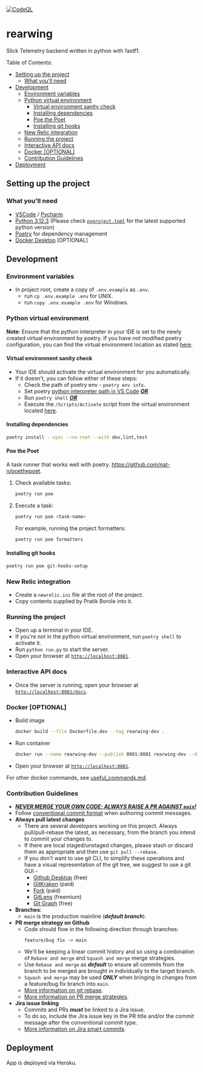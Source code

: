 [![CodeQL](https://github.com/Slick-Telemetry/rearwing/actions/workflows/codeql.yml/badge.svg?branch=main)](https://github.com/Slick-Telemetry/rearwing/actions/workflows/codeql.yml)

# rearwing <!-- omit from toc -->

Slick Telemetry backend written in python with fastf1.

Table of Contents:

- [Setting up the project](#setting-up-the-project)
  - [What you'll need](#what-youll-need)
- [Development](#development)
  - [Environment variables](#environment-variables)
  - [Python virtual environment](#python-virtual-environment)
    - [Virtual environment sanity check](#virtual-environment-sanity-check)
    - [Installing dependencies](#installing-dependencies)
    - [Poe the Poet](#poe-the-poet)
    - [Installing git hooks](#installing-git-hooks)
  - [New Relic integration](#new-relic-integration)
  - [Running the project](#running-the-project)
  - [Interactive API docs](#interactive-api-docs)
  - [Docker \[OPTIONAL\]](#docker-optional)
  - [Contribution Guidelines](#contribution-guidelines)
- [Deployment](#deployment)

## Setting up the project

### What you'll need

- [VSCode](https://code.visualstudio.com/) / [Pycharm](https://www.jetbrains.com/pycharm/)
- [Python 3.12.3](https://www.python.org/) (Please check [`pyproject.toml`](./pyproject.toml) for the latest supported python version)
- [Poetry](https://python-poetry.org/docs/#installing-with-the-official-installer) for dependency management
- [Docker Desktop](https://docs.docker.com/desktop/) [OPTIONAL]

## Development

### Environment variables

- In project root, create a copy of `.env.example` as `.env`.
  - run `cp .env.example .env` for UNIX.
  - run `copy .env.example .env` for Windows.

### Python virtual environment

**Note**: Ensure that the python interpreter in your IDE is set to the newly created virtual environment by poetry. If you have not modified poetry configuration, you can find the virtual environment location as stated [here](https://python-poetry.org/docs/configuration/#cache-directory).

#### Virtual environment sanity check

- Your IDE should activate the virtual environment for you automatically.
- If it doesn't, you can follow either of these steps:
  - Check the path of poetry env - `poetry env info`.
  -  Set poetry [python interpreter path in VS Code](https://code.visualstudio.com/docs/python/environments#_working-with-python-interpreters) <u> ***OR*** </u>
  -  Run `poetry shell` <u> ***OR*** </u>
  -  Execute the `/Scripts/Activate` script from the virtual environment located [here](https://python-poetry.org/docs/configuration/#cache-directory).

#### Installing dependencies

```sh
poetry install --sync --no-root --with dev,lint,test
```

#### Poe the Poet

A task runner that works well with poetry. https://github.com/nat-n/poethepoet.

1. Check available tasks:
   ```sh
   poetry run poe
   ```
2. Execute a task:
   ```sh
   poetry run poe <task-name>
   ```
    For example, running the project formatters:
    ```sh
    poetry run poe formatters
    ```

#### Installing git hooks

```sh
poetry run poe git-hooks-setup
```

### New Relic integration

 - Create a `newrelic.ini` file at the root of the project.
 - Copy contents supplied by Pratik Borole into it.

### Running the project

- Open up a terminal in your IDE.
- If you're not in the python virtual environment, run `poetry shell` to activate it.
- Run `python run.py` to start the server.
- Open your browser at [`http://localhost:8081`](http://localhost:8081).

### Interactive API docs

- Once the server is running, open your browser at [`http://localhost:8081/docs`](http://localhost:8081/docs).

### Docker [OPTIONAL]

- Build image
  ```sh
  docker build --file Dockerfile.dev --tag rearwing-dev .
  ```
- Run container
  ```sh
  docker run --name rearwing-dev --publish 8081:8081 rearwing-dev --detach
  ```
- Open your browser at [`http://localhost:8081`](http://localhost:8081).

For other docker commands, see [useful_commands.md](./useful_commands.md).

### Contribution Guidelines

- <u> ***NEVER MERGE YOUR OWN CODE; ALWAYS RAISE A PR AGAINST `main`!*** </u>
- Follow [conventional commit format](https://www.conventionalcommits.org/en/v1.0.0/) when authoring commit messages.
- **Always pull latest changes**
  - There are several developers working on this project. Always pull/pull-rebase the latest, as necessary, from the branch you intend to commit your changes to.
  - If there are local staged/unstaged changes, please stash or discard them as appropriate and then use `git pull --rebase`.
  - If you don't want to use git CLI, to simplify these operations and have a visual representation of the git tree, we suggest to use a git GUI -
    - [Github Desktop](https://desktop.github.com/) (free)
    - [GitKraken](https://www.gitkraken.com/) (paid)
    - [Fork](https://git-fork.com/) (paid)
    - [GitLens](https://marketplace.visualstudio.com/items?itemName=eamodio.gitlens) (freemium)
    - [Git Graph](https://marketplace.visualstudio.com/items?itemName=mhutchie.git-graph) (free)
- **Branches**:
  - `main` is the production mainline (***default branch***).
- **PR merge strategy on Github**
  - Code should flow in the following direction through branches:
    ```
    feature/bug fix -> main
    ```
  - We'll be keeping a linear commit history and so using a combination of `Rebase and merge` and `Squash and merge` merge strategies.
  - Use `Rebase and merge` as ***default*** to ensure all commits from the branch to be merged are brought in individually to the target branch.
  - `Squash and merge` may be used ***ONLY*** when bringing in changes from a feature/bug fix branch into `main`.
  - [More information on git rebase](https://www.atlassian.com/git/tutorials/rewriting-history/git-rebase).
  - [More information on PR merge strategies](https://docs.github.com/en/repositories/configuring-branches-and-merges-in-your-repository/configuring-pull-request-merges/about-merge-methods-on-github).
- **Jira issue linking**
  - Commits and PRs ***must*** be linked to a Jira issue.
  - To do so, include the Jira issue key in the PR title and/or the commit message after the conventional commit type.
  - [More information on Jira smart commits](https://support.atlassian.com/jira-software-cloud/docs/process-issues-with-smart-commits/).

## Deployment

App is deployed via Heroku.
